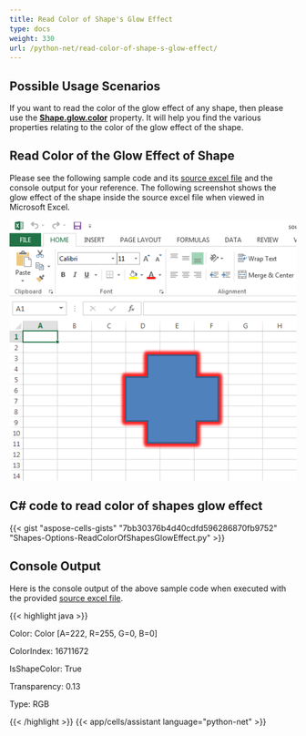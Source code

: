 ```yaml
---
title: Read Color of Shape's Glow Effect
type: docs
weight: 330
url: /python-net/read-color-of-shape-s-glow-effect/
---
```


## Possible Usage Scenarios

If you want to read the color of the glow effect of any shape, then please use the [**Shape.glow.color**](https://reference.aspose.com/cells/python-net/aspose.cells.drawing/gloweffect/color) property. It will help you find the various properties relating to the color of the glow effect of the shape.

## Read Color of the Glow Effect of Shape

Please see the following sample code and its [source excel file](22774108.xlsx) and the console output for your reference. The following screenshot shows the glow effect of the shape inside the source excel file when viewed in Microsoft Excel.

![todo:image_alt_text](read-color-of-shape-s-glow-effect_1.png)

## C# code to read color of shapes glow effect

{{< gist "aspose-cells-gists" "7bb30376b4d40cdfd596286870fb9752" "Shapes-Options-ReadColorOfShapesGlowEffect.py" >}}

## Console Output

Here is the console output of the above sample code when executed with the provided [source excel file](22774108.xlsx).

{{< highlight java >}}

Color: Color [A=222, R=255, G=0, B=0]

ColorIndex: 16711672

IsShapeColor: True

Transparency: 0.13

Type: RGB

{{< /highlight >}}
{{< app/cells/assistant language="python-net" >}}